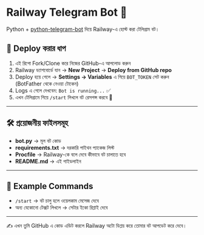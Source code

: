 # Railway Telegram Bot 🚀

Python + [python-telegram-bot](https://python-telegram-bot.org) দিয়ে Railway-এ হোস্ট করা টেলিগ্রাম বট।

## 🚀 Deploy করার ধাপ

1. এই রিপো Fork/Clone করে নিজের GitHub-এ আপলোড করুন
2. Railway ড্যাশবোর্ডে যান → **New Project** → **Deploy from GitHub repo**
3. Deploy হয়ে গেলে → **Settings → Variables** এ গিয়ে `BOT_TOKEN` সেট করুন  
   (BotFather থেকে নেওয়া টোকেন)
4. Logs এ গেলে দেখবেন: `Bot is running...` ✅  
5. এখন টেলিগ্রামে গিয়ে `/start` লিখলে বট রেসপন্স করবে 🎉

---

## 🛠 প্রয়োজনীয় ফাইলসমূহ

- **bot.py** → মূল বট কোড
- **requirements.txt** → দরকারি পাইথন প্যাকেজ লিস্ট
- **Procfile** → Railway-কে বলে দেবে কীভাবে বট চালাতে হবে
- **README.md** → এই গাইডলাইন

---

## 📌 Example Commands

- `/start` → বট চালু হলে ওয়েলকাম মেসেজ দেবে  
- অন্য যেকোনো টেক্সট লিখলে → সেটার ইকো রিপ্লাই দেবে  

---

✍️ এখন তুমি GitHub এ কোড এডিট করলে Railway অটো ডিপ্লয় করে তোমার বট আপডেট করে দেবে।

